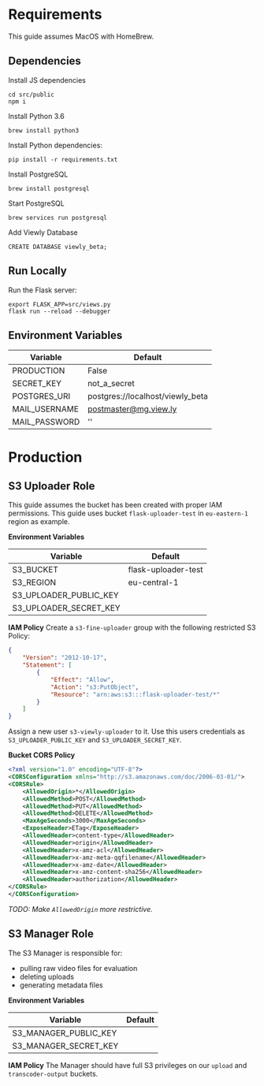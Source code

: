 # Requirements
This guide assumes MacOS with HomeBrew.

## Dependencies
Install JS dependencies
```
cd src/public
npm i
```


Install Python 3.6
```
brew install python3
```


Install Python dependencies:
```
pip install -r requirements.txt
```


Install PostgreSQL
```
brew install postgresql
```

Start PostgreSQL
```
brew services run postgresql
```

Add Viewly Database
```
CREATE DATABASE viewly_beta;
```

## Run Locally
Run the Flask server:
```
export FLASK_APP=src/views.py
flask run --reload --debugger
```


## Environment Variables

| Variable      | Default                          |
| ------------- | -------------------------------- |
| PRODUCTION    | False                            |
| SECRET_KEY    | not_a_secret                     |
| POSTGRES_URI  | postgres://localhost/viewly_beta |
| MAIL_USERNAME | postmaster@mg.view.ly            |
| MAIL_PASSWORD | ''                               |


# Production

## S3 Uploader Role
This guide assumes the bucket has been created with proper IAM permissions.
This guide uses bucket `flask-uploader-test` in `eu-eastern-1` region as example.

**Environment Variables**

| Variable               | Default                |
| ---------------------- | ---------------------- |
| S3_BUCKET              | flask-uploader-test    |
| S3_REGION              | eu-central-1           |
| S3_UPLOADER_PUBLIC_KEY |                        |
| S3_UPLOADER_SECRET_KEY |                        |

**IAM Policy**
Create a `s3-fine-uploader` group with the following restricted S3 Policy:
```json
{
    "Version": "2012-10-17",
    "Statement": [
        {
            "Effect": "Allow",
            "Action": "s3:PutObject",
            "Resource": "arn:aws:s3:::flask-uploader-test/*"
        }
    ]
}
```
Assign a new user `s3-viewly-uploader` to it. 
Use this users credentials as `S3_UPLOADER_PUBLIC_KEY` and `S3_UPLOADER_SECRET_KEY`.


**Bucket CORS Policy**
```xml
<?xml version="1.0" encoding="UTF-8"?>
<CORSConfiguration xmlns="http://s3.amazonaws.com/doc/2006-03-01/">
<CORSRule>
    <AllowedOrigin>*</AllowedOrigin>
    <AllowedMethod>POST</AllowedMethod>
    <AllowedMethod>PUT</AllowedMethod>
    <AllowedMethod>DELETE</AllowedMethod>
    <MaxAgeSeconds>3000</MaxAgeSeconds>
    <ExposeHeader>ETag</ExposeHeader>
    <AllowedHeader>content-type</AllowedHeader>
    <AllowedHeader>origin</AllowedHeader>
    <AllowedHeader>x-amz-acl</AllowedHeader>
    <AllowedHeader>x-amz-meta-qqfilename</AllowedHeader>
    <AllowedHeader>x-amz-date</AllowedHeader>
    <AllowedHeader>x-amz-content-sha256</AllowedHeader>
    <AllowedHeader>authorization</AllowedHeader>
</CORSRule>
</CORSConfiguration>
```
*TODO: Make `AllowedOrigin` more restrictive.*


## S3 Manager Role
The S3 Manager is responsible for:

 - pulling raw video files for evaluation
 - deleting uploads
 - generating metadata files


**Environment Variables**

| Variable              | Default                  |
| --------------------- | ------------------------ |
| S3_MANAGER_PUBLIC_KEY |                          |
| S3_MANAGER_SECRET_KEY |                          |


**IAM Policy**
The Manager should have full S3 privileges on our `upload` and `transcoder-output` buckets.
